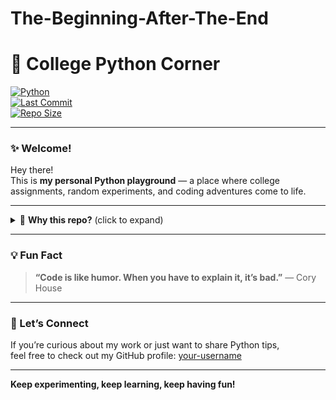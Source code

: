 # The-Beginning-After-The-End

# 🐍 College Python Corner

[![Python](https://img.shields.io/badge/python-3.x-blue?logo=python)](https://www.python.org/)  
[![Last Commit](https://img.shields.io/github/last-commit/your-username/your-repo-name?color=green&logo=github)](https://github.com/raz-x/The-End/tree/main/Lab%20manual)  
[![Repo Size](https://img.shields.io/github/repo-size/your-username/your-repo-name?color=purple)](https://github.com/raz-x/The-End/tree/main/Lab%20manual)

---

### ✨ Welcome!

Hey there!  
This is **my personal Python playground** — a place where college assignments, random experiments, and coding adventures come to life.

---

<details>
<summary>🌱 <b>Why this repo?</b> (click to expand)</summary>

- To track my coding progress over time  
- To experiment with Python concepts beyond the classroom  
- To have a dedicated space for messy, imperfect, but meaningful code

</details>

---

### 💡 Fun Fact

> **“Code is like humor. When you have to explain it, it’s bad.”** — Cory House

---

### 🚀 Let’s Connect

If you’re curious about my work or just want to share Python tips,  
feel free to check out my GitHub profile: [your-username](https://github.com/raz-x)

---

**Keep experimenting, keep learning, keep having fun!**

